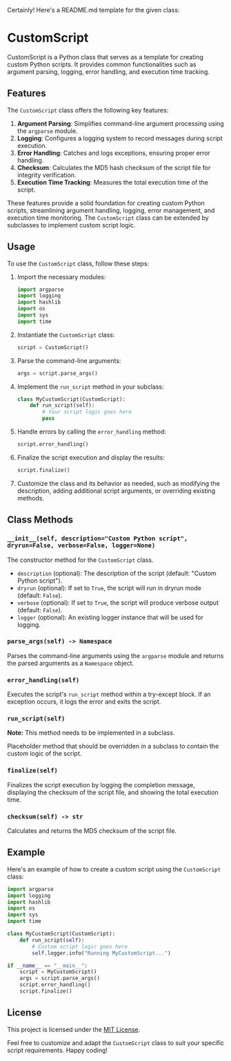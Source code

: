 Certainly! Here's a README.md template for the given class:

# CustomScript

CustomScript is a Python class that serves as a template for creating custom Python scripts. It provides common functionalities such as argument parsing, logging, error handling, and execution time tracking.

## Features

The `CustomScript` class offers the following key features:

1. **Argument Parsing**: Simplifies command-line argument processing using the `argparse` module.
2. **Logging**: Configures a logging system to record messages during script execution.
3. **Error Handling**: Catches and logs exceptions, ensuring proper error handling.
4. **Checksum**: Calculates the MD5 hash checksum of the script file for integrity verification.
5. **Execution Time Tracking**: Measures the total execution time of the script.

These features provide a solid foundation for creating custom Python scripts, streamlining argument handling, logging, error management, and execution time monitoring. The `CustomScript` class can be extended by subclasses to implement custom script logic.


## Usage

To use the `CustomScript` class, follow these steps:

1. Import the necessary modules:
   ```python
   import argparse
   import logging
   import hashlib
   import os
   import sys
   import time
   ```

2. Instantiate the `CustomScript` class:
   ```python
   script = CustomScript()
   ```

3. Parse the command-line arguments:
   ```python
   args = script.parse_args()
   ```

4. Implement the `run_script` method in your subclass:
   ```python
   class MyCustomScript(CustomScript):
       def run_script(self):
           # Your script logic goes here
           pass
   ```

5. Handle errors by calling the `error_handling` method:
   ```python
   script.error_handling()
   ```

6. Finalize the script execution and display the results:
   ```python
   script.finalize()
   ```

7. Customize the class and its behavior as needed, such as modifying the description, adding additional script arguments, or overriding existing methods.

## Class Methods

### `__init__(self, description="Custom Python script", dryrun=False, verbose=False, logger=None)`

The constructor method for the `CustomScript` class.

- `description` (optional): The description of the script (default: "Custom Python script").
- `dryrun` (optional): If set to `True`, the script will run in dryrun mode (default: `False`).
- `verbose` (optional): If set to `True`, the script will produce verbose output (default: `False`).
- `logger` (optional): An existing logger instance that will be used for logging.

### `parse_args(self) -> Namespace`

Parses the command-line arguments using the `argparse` module and returns the parsed arguments as a `Namespace` object.

### `error_handling(self)`

Executes the script's `run_script` method within a try-except block. If an exception occurs, it logs the error and exits the script.

### `run_script(self)`

**Note:** This method needs to be implemented in a subclass.

Placeholder method that should be overridden in a subclass to contain the custom logic of the script.

### `finalize(self)`

Finalizes the script execution by logging the completion message, displaying the checksum of the script file, and showing the total execution time.

### `checksum(self) -> str`

Calculates and returns the MD5 checksum of the script file.

## Example

Here's an example of how to create a custom script using the `CustomScript` class:

```python
import argparse
import logging
import hashlib
import os
import sys
import time

class MyCustomScript(CustomScript):
    def run_script(self):
        # Custom script logic goes here
        self.logger.info("Running MyCustomScript...")

if __name__ == "__main__":
    script = MyCustomScript()
    args = script.parse_args()
    script.error_handling()
    script.finalize()
```

## License

This project is licensed under the [MIT License](LICENSE).

Feel free to customize and adapt the `CustomScript` class to suit your specific script requirements. Happy coding!